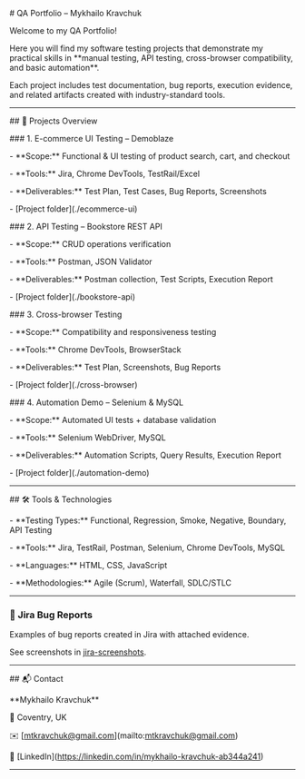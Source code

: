 \# QA Portfolio – Mykhailo Kravchuk



Welcome to my QA Portfolio!

Here you will find my software testing projects that demonstrate my practical skills in \*\*manual testing, API testing, cross-browser compatibility, and basic automation\*\*.

Each project includes test documentation, bug reports, execution evidence, and related artifacts created with industry-standard tools.



---



\## 📂 Projects Overview



\### 1. E-commerce UI Testing – Demoblaze

\- \*\*Scope:\*\* Functional \& UI testing of product search, cart, and checkout

\- \*\*Tools:\*\* Jira, Chrome DevTools, TestRail/Excel

\- \*\*Deliverables:\*\* Test Plan, Test Cases, Bug Reports, Screenshots

\- \[Project folder](./ecommerce-ui)



\### 2. API Testing – Bookstore REST API

\- \*\*Scope:\*\* CRUD operations verification

\- \*\*Tools:\*\* Postman, JSON Validator

\- \*\*Deliverables:\*\* Postman collection, Test Scripts, Execution Report

\- \[Project folder](./bookstore-api)



\### 3. Cross-browser Testing

\- \*\*Scope:\*\* Compatibility and responsiveness testing

\- \*\*Tools:\*\* Chrome DevTools, BrowserStack

\- \*\*Deliverables:\*\* Test Plan, Screenshots, Bug Reports

\- \[Project folder](./cross-browser)



\### 4. Automation Demo – Selenium \& MySQL

\- \*\*Scope:\*\* Automated UI tests + database validation

\- \*\*Tools:\*\* Selenium WebDriver, MySQL

\- \*\*Deliverables:\*\* Automation Scripts, Query Results, Execution Report

\- \[Project folder](./automation-demo)



---



\## 🛠 Tools \& Technologies

\- \*\*Testing Types:\*\* Functional, Regression, Smoke, Negative, Boundary, API Testing

\- \*\*Tools:\*\* Jira, TestRail, Postman, Selenium, Chrome DevTools, MySQL

\- \*\*Languages:\*\* HTML, CSS, JavaScript

\- \*\*Methodologies:\*\* Agile (Scrum), Waterfall, SDLC/STLC



---

### 🐞 Jira Bug Reports

Examples of bug reports created in Jira with attached evidence.  

See screenshots in [jira-screenshots](./ecommerce-ui/bug-reports/jira-screenshots).


---


\## 📬 Contact

\*\*Mykhailo Kravchuk\*\*

📍 Coventry, UK

✉️ \[mtkravchuk@gmail.com](mailto:mtkravchuk@gmail.com)

🔗 \[LinkedIn](https://linkedin.com/in/mykhailo-kravchuk-ab344a241)



---

